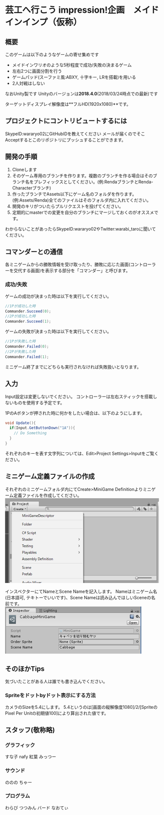 # 芸工へ行こう impression!企画　メイドインインプ（仮称）

## 概要
このゲームは以下のようなゲームの寄せ集めです
* メイドインワリオのような5秒程度で成功/失敗の決まるゲーム
* 左右2つに画面分割を行う
* ゲームパッド(スーファミ風:ABXY, 十字キー, LRを搭載)を用いる
* 2人対戦はしない

なおUnity製です
Unityのバージョンは**2018.4.0**(2018/03/24時点での最新)です

ターゲットディスプレイ解像度は**フルHD(1920x1080)**です。

## プロジェクトにコントリビュートするには

SkypeID:wararyo02にGitHubIDを教えてください
メールが届くのでそこAcceptするとこのリポジトリにプッシュすることができます。

## 開発の手順

1. Cloneします
2. そのゲーム専用のブランチを作ります。複数のブランチを作る場合はそのブランチ名をプレフィックスとしてください。(例:RendaブランチとRenda-Characterブランチ)
3. 作ったブランチでAssets以下にゲーム名のフォルダを作ります。(例:Assets/Renda)全てのファイルはそのフォルダ内に入れてください。
4. 開発のキリがついたらプルリクエストを投げてください。
5. 定期的にmasterでの変更を自分のブランチにマージしておくのがオススメです。

わからないことがあったらSkypeID:wararyo02やTwitter:warabi_taroに聞いてください。

## コマンダーとの通信

各ミニゲームからの勝敗情報を受け取ったり、勝敗に応じた画面(コントローラーを交代する画面)を表示する部分を「コマンダー」と呼びます。

### 成功/失敗
ゲームの成功が決まった時は以下を実行してください。
``` C#
//1Pが成功した時
Commander.Succeed(0);
//2Pが成功した時
Commander.Succeed(1);
```
ゲームの失敗が決まった時は以下を実行してください。
``` C#
//1Pが失敗した時
Commander.Failed(0);
//2Pが失敗した時
Commander.Failed(1);
```

ミニゲーム終了までにどちらも実行されなければ失敗扱いとなります。

## 入力

Input設定は変更しないでください。
コントローラーは左右スティックを搭載しないものを使用する予定です。

1PのAボタンが押された時に何かをしたい場合は、以下のようにします。
``` C#
void Update(){
  if(Input.GetButtonDown("1A")){
    // Do Something
  }
}
```

それぞれのキーを表す文字列については、Edit>Project Settings>Inputをご覧ください。

## ミニゲーム定義ファイルの作成
それぞれのミニゲームフォルダ内にてCreate>MiniGame Definitionよりミニゲーム定義ファイルを作成してください。  
![メニュー](Images/minigameMenu.png)

インスペクターにてNameとScene Nameを記入します。 Nameはミニゲーム名(日本語可, テキトーでいいです)、Scene Nameは読み込んでほしいSceneの名前です。  
![インスペクター](Images/minigameInspector.PNG)

## そのほかTips
気づいたことがある人は誰でも書き込んでください。

### Spriteをドットbyドット表示にする方法
カメラのSizeを5.4にします。
5.4というのは[画面の縦解像度1080]/2/[SpriteのPixel Per Unitの初期値100]により算出された値です。

## スタッフ(敬称略)
### グラフィック
すな子
nafy
紅葉
みっつー

### サウンド
ののの
ちゃー

### プログラム
わらび
つつみん
バード
なおてぃ

